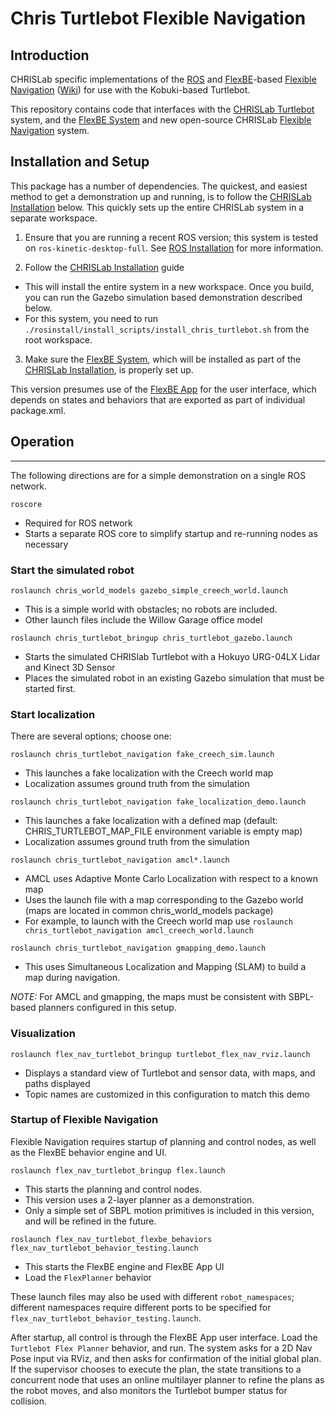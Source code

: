 Chris Turtlebot Flexible Navigation
================================

## Introduction

CHRISLab specific implementations of the [ROS] and [FlexBE]-based [Flexible Navigation] ([Wiki]) for use with the Kobuki-based Turtlebot.

This repository contains code that interfaces with the [CHRISLab Turtlebot] system, and the [FlexBE System] and new open-source CHRISLab [Flexible Navigation] system.

Installation and Setup
----------------------

This package has a number of dependencies.  The quickest, and easiest method to get a demonstration up and running, is to follow the [CHRISLab Installation] below.  This quickly sets up the entire CHRISLab system in a separate workspace.

1) Ensure that you are running a recent ROS version; this system is tested on `ros-kinetic-desktop-full`.  See [ROS Installation] for more information.

2) Follow the [CHRISLab Installation] guide
* This will install the entire system in a new workspace. Once you build, you can run the Gazebo simulation based demonstration described below.
* For this system, you need to run `./rosinstall/install_scripts/install_chris_turtlebot.sh` from the root workspace.

3) Make sure the [FlexBE System], which will be installed as part of the [CHRISLab Installation], is properly set up.  

 This version presumes use of the [FlexBE App] for the user interface, which depends on states and behaviors that are exported as part of individual package.xml.


## Operation
---------

The following directions are for a simple demonstration on a single ROS network.

`roscore`
 * Required for ROS network
 * Starts a separate ROS core to simplify startup and re-running nodes as necessary


### Start the simulated robot


 `roslaunch chris_world_models gazebo_simple_creech_world.launch`
 * This is a simple world with obstacles; no robots are included.
 * Other launch files include the Willow Garage office model

 `roslaunch chris_turtlebot_bringup chris_turtlebot_gazebo.launch`
 * Starts the simulated CHRISlab Turtlebot with a Hokuyo URG-04LX Lidar and Kinect 3D Sensor
 * Places the simulated robot in an existing Gazebo simulation that must be started first.


### Start localization

 There are several options; choose one:


 `roslaunch chris_turtlebot_navigation fake_creech_sim.launch`
  * This launches a fake localization with the Creech world map
  * Localization assumes ground truth from the simulation

 `roslaunch chris_turtlebot_navigation fake_localization_demo.launch`
  * This launches a fake localization with a defined map  (default: CHRIS_TURTLEBOT_MAP_FILE environment variable is empty map)
  * Localization assumes ground truth from the simulation

 `roslaunch chris_turtlebot_navigation amcl*.launch`
  * AMCL uses Adaptive Monte Carlo Localization with respect to a known map
  * Uses the launch file with a map corresponding to the Gazebo world (maps are located in common chris_world_models package)
  * For example, to launch with the Creech world map use `roslaunch chris_turtlebot_navigation amcl_creech_world.launch`


  `roslaunch chris_turtlebot_navigation gmapping_demo.launch`
  * This uses Simultaneous Localization and Mapping (SLAM) to build a map during navigation.


 *NOTE:* For AMCL and gmapping, the maps must be consistent with SBPL-based planners configured in this setup.

### Visualization

 `roslaunch flex_nav_turtlebot_bringup turtlebot_flex_nav_rviz.launch`
  * Displays a standard view of Turtlebot and sensor data, with maps, and paths displayed
  * Topic names are customized in this configuration to match this demo

### Startup of Flexible Navigation

Flexible Navigation requires startup of planning and control nodes, as well as the FlexBE behavior engine and UI.

`roslaunch flex_nav_turtlebot_bringup flex.launch`
 * This starts the planning and control nodes.
 * This version uses a 2-layer planner as a demonstration.
  * Only a simple set of SBPL motion primitives is included in this version, and will be refined in the future.

`roslaunch flex_nav_turtlebot_flexbe_behaviors flex_nav_turtlebot_behavior_testing.launch`
  * This starts the FlexBE engine and FlexBE App UI
  * Load the `FlexPlanner` behavior


These launch files may also be used with different `robot_namespaces`; different namespaces require different ports to be specified for `flex_nav_turtlebot_behavior_testing.launch`.


After startup, all control is through the FlexBE App user interface.  Load the `Turtlebot Flex Planner` behavior, and run.  The system asks for a 2D Nav Pose input via RViz, and then asks for confirmation of the initial global plan.  If the supervisor chooses to execute the plan, the state transitions to a concurrent node that uses an online multilayer planner to refine the plans as the robot moves, and also monitors the Turtlebot bumper status for collision.

[ROS]: http://www.ros.org
[FlexBE]: https://flexbe.github.io
[FlexBE App]: https://github.com/FlexBE/flexbe_app
[Flexible Navigation]: https://github.com/CNURobotics/flexible_navigation
[Wiki]: http://wiki.ros.org/flexible_navigation
[CHRISLab Turtlebot]: https://github.com/CNURobotics/chris_ros_turtlebot
[FlexBE System]: https://github.com/team-vigir/flexbe_behavior_engine
[CHRISLab Installation]: https://github.com/CNURobotics/chris_install
[FlexBE App Installation]: http://philserver.bplaced.net/fbe/download.php
[ROS Installation]: http://wiki.ros.org/kinetic/Installation

